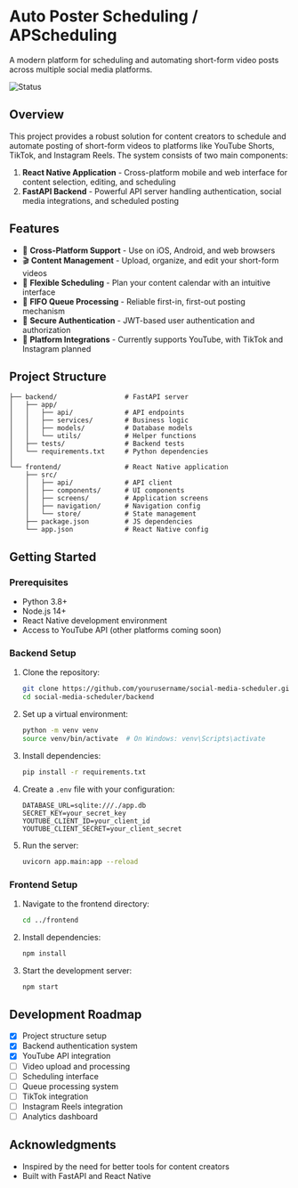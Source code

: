 # Auto Poster Scheduling / APScheduling

A modern platform for scheduling and automating short-form video posts across multiple social media platforms.

![Status](https://img.shields.io/badge/status-in%20development-yellow)

## Overview

This project provides a robust solution for content creators to schedule and automate posting of short-form videos to platforms like YouTube Shorts, TikTok, and Instagram Reels. The system consists of two main components:

1. **React Native Application** - Cross-platform mobile and web interface for content selection, editing, and scheduling
2. **FastAPI Backend** - Powerful API server handling authentication, social media integrations, and scheduled posting

## Features

- 📱 **Cross-Platform Support** - Use on iOS, Android, and web browsers
- 🎬 **Content Management** - Upload, organize, and edit your short-form videos
- 📅 **Flexible Scheduling** - Plan your content calendar with an intuitive interface
- 🔄 **FIFO Queue Processing** - Reliable first-in, first-out posting mechanism
- 🔐 **Secure Authentication** - JWT-based user authentication and authorization
- 🔌 **Platform Integrations** - Currently supports YouTube, with TikTok and Instagram planned

## Project Structure

```
├── backend/                 # FastAPI server
│   ├── app/
│   │   ├── api/             # API endpoints
│   │   ├── services/        # Business logic
│   │   ├── models/          # Database models
│   │   └── utils/           # Helper functions
│   ├── tests/               # Backend tests
│   └── requirements.txt     # Python dependencies
│
└── frontend/                # React Native application
    ├── src/
    │   ├── api/             # API client
    │   ├── components/      # UI components
    │   ├── screens/         # Application screens
    │   ├── navigation/      # Navigation config
    │   └── store/           # State management
    ├── package.json         # JS dependencies
    └── app.json             # React Native config
```

## Getting Started

### Prerequisites

- Python 3.8+
- Node.js 14+
- React Native development environment
- Access to YouTube API (other platforms coming soon)

### Backend Setup

1. Clone the repository:
   ```bash
   git clone https://github.com/yourusername/social-media-scheduler.git
   cd social-media-scheduler/backend
   ```

2. Set up a virtual environment:
   ```bash
   python -m venv venv
   source venv/bin/activate  # On Windows: venv\Scripts\activate
   ```

3. Install dependencies:
   ```bash
   pip install -r requirements.txt
   ```

4. Create a `.env` file with your configuration:
   ```
   DATABASE_URL=sqlite:///./app.db
   SECRET_KEY=your_secret_key
   YOUTUBE_CLIENT_ID=your_client_id
   YOUTUBE_CLIENT_SECRET=your_client_secret
   ```

5. Run the server:
   ```bash
   uvicorn app.main:app --reload
   ```

### Frontend Setup

1. Navigate to the frontend directory:
   ```bash
   cd ../frontend
   ```

2. Install dependencies:
   ```bash
   npm install
   ```

3. Start the development server:
   ```bash
   npm start
   ```

## Development Roadmap

- [x] Project structure setup
- [x] Backend authentication system
- [x] YouTube API integration
- [ ] Video upload and processing
- [ ] Scheduling interface
- [ ] Queue processing system
- [ ] TikTok integration
- [ ] Instagram Reels integration
- [ ] Analytics dashboard

## Acknowledgments

- Inspired by the need for better tools for content creators
- Built with FastAPI and React Native